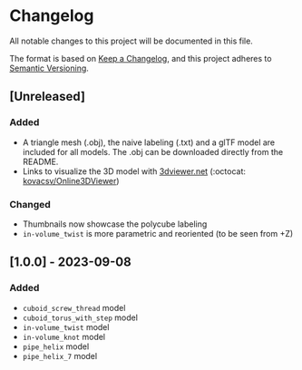 # Changelog

All notable changes to this project will be documented in this file.

The format is based on [Keep a Changelog](https://keepachangelog.com/en/1.1.0/),
and this project adheres to [Semantic Versioning](https://semver.org/spec/v2.0.0.html).

## [Unreleased]

### Added

- A triangle mesh (.obj), the naive labeling (.txt) and a glTF model are included for all models. The .obj can be downloaded directly from the README.
- Links to visualize the 3D model with [3dviewer.net](https://3dviewer.net/) (:octocat: [kovacsv/Online3DViewer](https://github.com/kovacsv/Online3DViewer))

### Changed

- Thumbnails now showcase the polycube labeling
- `in-volume_twist` is more parametric and reoriented (to be seen from +Z)

## [1.0.0] - 2023-09-08

### Added

- `cuboid_screw_thread` model
- `cuboid_torus_with_step` model
- `in-volume_twist` model
- `in-volume_knot` model
- `pipe_helix` model
- `pipe_helix_7` model

